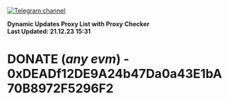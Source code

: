 [![Telegram channel](https://img.shields.io/endpoint?url=https://runkit.io/damiankrawczyk/telegram-badge/branches/master?url=https://t.me/n4z4v0d)](https://t.me/n4z4v0d) 

**Dynamic Updates Proxy List with Proxy Checker**  
**Last Updated: 21.12.23 15:31**

# DONATE (_any evm_) - 0xDEADf12DE9A24b47Da0a43E1bA70B8972F5296F2
